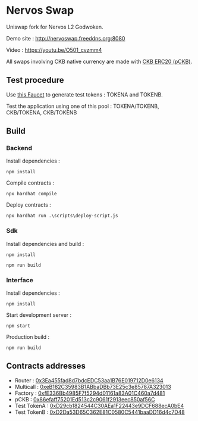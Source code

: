 # Nervos Swap
Uniswap fork for Nervos L2 Godwoken.

Demo site : http://nervoswap.freeddns.org:8080

Video : https://youtu.be/O501_cvzmm4

All swaps involving CKB native currency are made with [CKB ERC20 (pCKB)](https://v1.aggron.gwscan.com/account/0x86efaff75201Ed513c2c9061f2913eec850af56C).

## Test procedure

Use [this Faucet](http://nervoswap.freeddns.org:8081) to generate test tokens : TOKENA and TOKENB.

Test the application using one of this pool : TOKENA/TOKENB, CKB/TOKENA, CKB/TOKENB

## Build

### Backend

Install dependencies :
```
npm install
```
Compile contracts :
```
npx hardhat compile
```

Deploy contracts :
```
npx hardhat run .\scripts\deploy-script.js
```

### Sdk

Install dependencies and build :
```
npm install
```
```
npm run build
```

### Interface

Install dependencies :
```
npm install
```

Start development server :
```
npm start
```

Production build :
```
npm run build
```

## Contracts addresses

* Router : [0x3Ea455fad8d7bdcEDC53aa1B76E019712D0e6134](https://v1.aggron.gwscan.com/account/0x3Ea455fad8d7bdcEDC53aa1B76E019712D0e6134)
* Multicall : [0xeB182C35983B1ABbaDBb73E25c3e85787A323013](https://v1.aggron.gwscan.com/account/0xeB182C35983B1ABbaDBb73E25c3e85787A323013)
* Factory : [0xfE336Bb4985F7f5294d01161a83A01C460a7d481](https://v1.aggron.gwscan.com/account/0xfE336Bb4985F7f5294d01161a83A01C460a7d481)
* pCKB : [0x86efaff75201Ed513c2c9061f2913eec850af56C](https://v1.aggron.gwscan.com/account/0x86efaff75201Ed513c2c9061f2913eec850af56C)
* Test TokenA : [0xD29cb1824544C30AEa1F22443e9DCF688ecA0bE4](https://v1.aggron.gwscan.com/account/0xD29cb1824544C30AEa1F22443e9DCF688ecA0bE4)
* Test TokenB : [0xD2Da53D65C362E81C0580C5441baaDD16d4c7D48](https://v1.aggron.gwscan.com/account/0xD2Da53D65C362E81C0580C5441baaDD16d4c7D48)
